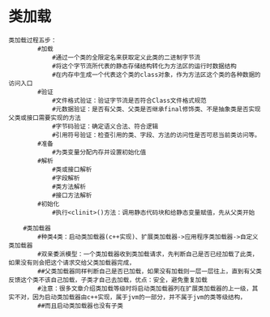 # 类加载

	类加载过程五步：
			#加载
				#通过一个类的全限定名来获取定义此类的二进制字节流
				#将这个字节流所代表的静态存储结构转化为方法区的运行时数据结构
				#在内存中生成一个代表这个类的class对象，作为方法区这个类的各种数据的访问入口
			#验证
				#文件格式验证：验证字节流是否符合Class文件格式规范
				#元数据验证：是否有父类、父类是否继承final修饰类、不是抽象类是否实现父类或接口需要实现的方法
				#字节码验证：确定语义合法、符合逻辑
				#引用符号验证：检查引用的类、字段、方法的访问性是否可悲当前类访问等。
			#准备
				#为类变量分配内存并设置初始化值
			#解析
				#类或接口解析
				#字段解析
				#类方法解析
				#接口方法解析
			#初始化
				#执行<clinit>()方法：调用静态代码块和给静态变量赋值，先从父类开始
				
		#类加载器
			#种类4类：启动类加载器(c++实现)、扩展类加载器->应用程序类加载器->自定义类加载器
			#双亲委派模型：一个类加载器收到类加载请求，先判断自己是否已经加载了此类，如果没有则会把这个请求交给父类加载器完成，
			##父类加载器同样判断自己是否已加载，如果没有加载则一层一层往上，直到有父类反馈这个类不该自己加载，子类才自己去加载，优点：安全，避免重复加载
			#注意：很多文章介绍类加载等级时将启动类加载器列在扩展类加载器的上一级，其实不对，因为启动类加载器由c++实现，属于jvm的一部分，并不属于jvm的类等级结构，
			##而且启动类加载器也没有子类